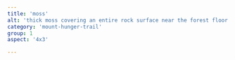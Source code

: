 ```yaml
---
title: 'moss'
alt: 'thick moss covering an entire rock surface near the forest floor'
category: 'mount-hunger-trail'
group: 1
aspect: '4x3'

---
```


